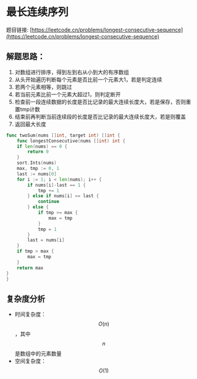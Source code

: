 # 最长连续序列

题目链接: [https://leetcode.cn/problems/longest-consecutive-sequence](https://leetcode.cn/problems/longest-consecutive-sequence)

## 解题思路：

1. 对数组进行排序，得到左到右从小到大的有序数组
2. 从头开始遍历判断每个元素是否比前一个元素大1，若是判定连续
3. 若两个元素相等，则跳过
4. 若当前元素比前一个元素大超过1，则判定断开
5. 检查前一段连续数据的长度是否比记录的最大连续长度大，若是保存，否则重置tmp计数
6. 结束前再判断当前连续段的长度是否比记录的最大连续长度大，若是则覆盖
7. 返回最大长度

```go
func twoSum(nums []int, target int) []int {
	func longestConsecutive(nums []int) int {
    if len(nums) == 0 {
		return 0
	}
	sort.Ints(nums)
	max, tmp := 0, 1
	last := nums[0]
	for i := 1; i < len(nums); i++ {
		if nums[i]-last == 1 {
			tmp += 1
		} else if nums[i] == last {
			continue
		} else {
			if tmp >= max {
				max = tmp
			}
			tmp = 1
		}
		last = nums[i]
	}
	if tmp > max {
		max = tmp
	}
	return max
}
}
```

## 复杂度分析

* 时间复杂度：$$O(n)$$，其中 $$n$$ 是数组中的元素数量
* 空间复杂度：$$O(1)$$
